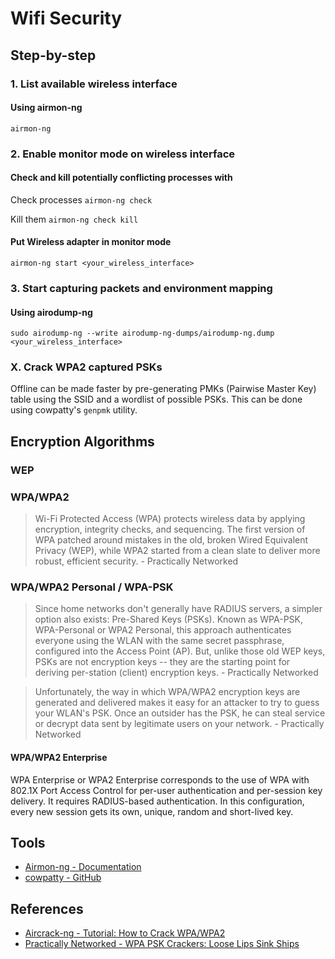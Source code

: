# Wifi Security

## Step-by-step

### 1. List available wireless interface
#### Using airmon-ng
`airmon-ng`

### 2. Enable monitor mode on wireless interface
#### Check and kill potentially conflicting processes with 
Check processes
`airmon-ng check`

Kill them
`airmon-ng check kill`

#### Put Wireless adapter in monitor mode
`airmon-ng start <your_wireless_interface>`

### 3. Start capturing packets and environment mapping
#### Using airodump-ng
`sudo airodump-ng --write airodump-ng-dumps/airodump-ng.dump <your_wireless_interface>`


### X. Crack WPA2 captured PSKs
Offline can be made faster by pre-generating PMKs (Pairwise Master Key) table using the SSID and a wordlist of possible PSKs. This can be done using cowpatty's `genpmk` utility.

## Encryption Algorithms

### WEP

### WPA/WPA2 
> Wi-Fi Protected Access (WPA) protects wireless data by applying encryption, integrity checks, and sequencing. The first version of WPA patched around mistakes in the old, broken Wired Equivalent Privacy (WEP), while WPA2 started from a clean slate to deliver more robust, efficient security. - Practically Networked

### WPA/WPA2 Personal / WPA-PSK
> Since home networks don't generally have RADIUS servers, a simpler option also exists: Pre-Shared Keys (PSKs). Known as WPA-PSK, WPA-Personal or WPA2 Personal, this approach authenticates everyone using the WLAN with the same secret passphrase, configured into the Access Point (AP). But, unlike those old WEP keys, PSKs are not encryption keys -- they are the starting point for deriving per-station (client) encryption keys. - Practically Networked

> Unfortunately, the way in which WPA/WPA2 encryption keys are generated and delivered makes it easy for an attacker to try to guess your WLAN's PSK. Once an outsider has the PSK, he can steal service or decrypt data sent by legitimate users on your network. - Practically Networked

#### WPA/WPA2 Enterprise
WPA Enterprise or WPA2 Enterprise corresponds to the use of WPA with 802.1X Port Access Control for per-user authentication and per-session key delivery. It requires RADIUS-based authentication. In this configuration, every new session gets its own, unique, random and short-lived key.

## Tools
- [Airmon-ng - Documentation](https://www.aircrack-ng.org/doku.php?id=airmon-ng)
- [cowpatty - GitHub](https://github.com/joswr1ght/cowpatty)

## References
- [Aircrack-ng - Tutorial: How to Crack WPA/WPA2](https://www.aircrack-ng.org/doku.php?id=cracking_wpa)
- [Practically Networked - WPA PSK Crackers: Loose Lips Sink Ships](http://www.practicallynetworked.com/security/041207wpa_psk.htm)
